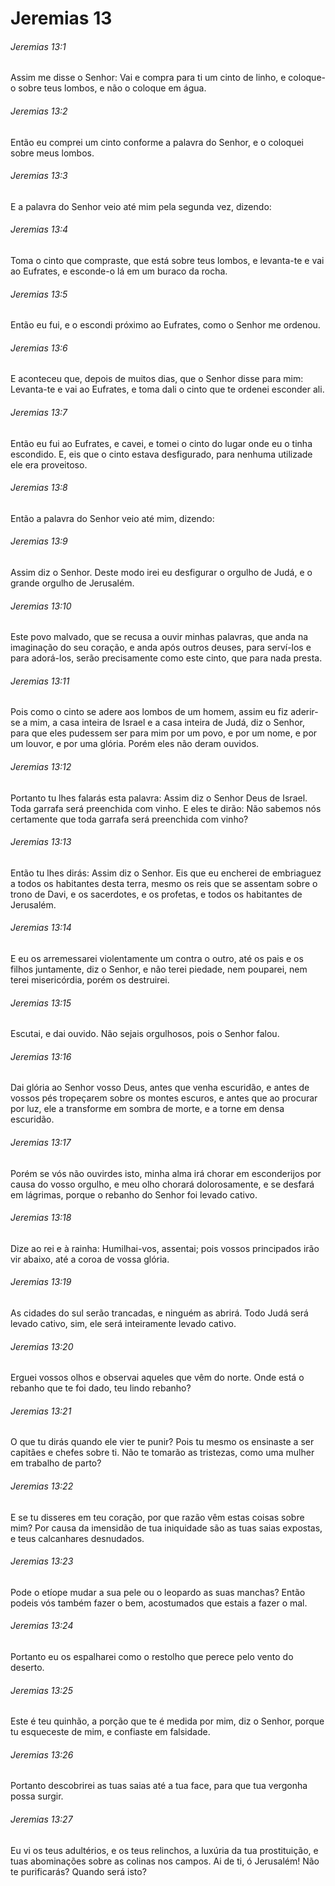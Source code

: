 # Jeremias 13

###### Jeremias 13:1

Assim me disse o Senhor: Vai e compra para ti um cinto de linho, e coloque- o sobre teus lombos, e não o coloque em água.

###### Jeremias 13:2

Então eu comprei um cinto conforme a palavra do Senhor, e o coloquei sobre meus lombos.

###### Jeremias 13:3

E a palavra do Senhor veio até mim pela segunda vez, dizendo:

###### Jeremias 13:4

Toma o cinto que compraste, que está sobre teus lombos, e levanta-te e vai ao Eufrates, e esconde-o lá em um buraco da rocha.

###### Jeremias 13:5

Então eu fui, e o escondi próximo ao Eufrates, como o Senhor me ordenou.

###### Jeremias 13:6

E aconteceu que, depois de muitos dias, que o Senhor disse para mim: Levanta-te e vai ao Eufrates, e toma dali o cinto que te ordenei esconder ali.

###### Jeremias 13:7

Então eu fui ao Eufrates, e cavei, e tomei o cinto do lugar onde eu o tinha escondido.  E, eis que o cinto estava desfigurado, para nenhuma utilizade ele era proveitoso.

###### Jeremias 13:8

Então a palavra do Senhor veio até mim, dizendo:

###### Jeremias 13:9

Assim diz o Senhor. Deste modo irei eu desfigurar o orgulho de Judá, e o grande orgulho de Jerusalém.

###### Jeremias 13:10

Este povo malvado, que se recusa a ouvir minhas palavras, que anda na imaginação do seu coração, e anda após outros deuses, para serví-los e para adorá-los, serão precisamente como este cinto, que para nada presta.

###### Jeremias 13:11

Pois como o cinto se adere aos lombos de um homem, assim eu fiz aderir-se a mim, a casa inteira de Israel e a casa inteira de Judá, diz o Senhor, para que eles pudessem ser para mim por um povo, e por um nome, e por um louvor, e por uma glória. Porém eles não deram ouvidos.

###### Jeremias 13:12

Portanto tu lhes falarás esta palavra: Assim diz o Senhor Deus de Israel. Toda garrafa será preenchida com vinho. E eles te dirão: Não sabemos nós certamente que toda garrafa será preenchida com vinho?

###### Jeremias 13:13

Então tu lhes dirás: Assim diz o Senhor. Eis que eu encherei de embriaguez a todos os habitantes desta terra, mesmo os reis que se assentam sobre o trono de Davi, e os sacerdotes, e os profetas, e todos os habitantes de Jerusalém.

###### Jeremias 13:14

E eu os arremessarei violentamente um contra o outro, até os pais e os filhos juntamente, diz o Senhor, e não terei piedade, nem pouparei, nem terei misericórdia, porém os destruirei.

###### Jeremias 13:15

Escutai, e dai ouvido. Não sejais orgulhosos, pois o Senhor falou.

###### Jeremias 13:16

Dai glória ao Senhor vosso Deus, antes que venha escuridão, e antes de vossos pés tropeçarem sobre os montes escuros, e antes que ao procurar por luz, ele a transforme em sombra de morte, e a torne em densa escuridão.

###### Jeremias 13:17

Porém se vós não ouvirdes isto, minha alma irá chorar em esconderijos por causa do vosso orgulho, e meu olho chorará dolorosamente, e se desfará em lágrimas, porque o rebanho do Senhor foi levado cativo.

###### Jeremias 13:18

Dize ao rei e à rainha: Humilhai-vos, assentai; pois vossos principados irão vir abaixo, até a coroa de vossa glória.

###### Jeremias 13:19

As cidades do sul serão trancadas, e ninguém as abrirá. Todo Judá será levado cativo, sim, ele será inteiramente levado cativo.

###### Jeremias 13:20

Erguei vossos olhos e observai aqueles que vêm do norte. Onde está o rebanho que te foi dado, teu lindo rebanho?

###### Jeremias 13:21

O que tu dirás quando ele vier te punir? Pois tu mesmo os ensinaste a ser capitães e chefes sobre ti. Não te tomarão as tristezas, como uma mulher em trabalho de parto?

###### Jeremias 13:22

E se tu disseres em teu coração, por que razão vêm estas coisas sobre mim? Por causa da imensidão de tua iniquidade são as tuas saias expostas, e teus calcanhares desnudados.

###### Jeremias 13:23

Pode o etíope mudar a sua pele ou o leopardo as suas manchas? Então podeis vós também fazer o bem, acostumados que estais a fazer o mal.

###### Jeremias 13:24

Portanto eu os espalharei como o restolho que perece pelo vento do deserto.

###### Jeremias 13:25

Este é teu quinhão, a porção que te é medida por mim, diz o Senhor, porque tu esqueceste de mim, e confiaste em falsidade.

###### Jeremias 13:26

Portanto descobrirei as tuas saias até a tua face, para que tua vergonha possa surgir.

###### Jeremias 13:27

Eu vi os teus adultérios, e os teus relinchos, a luxúria da tua prostituição, e tuas abominações sobre as colinas nos campos. Ai de ti, ó Jerusalém! Não te purificarás? Quando será isto?

